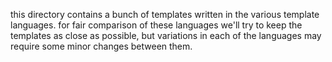 this directory contains a bunch of templates written in the various template 
languages.  for fair comparison of these languages we'll try to keep the 
templates as close as possible, but variations in each of the languages may
require some minor changes between them.
